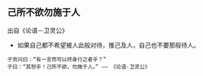 <!-- 
title: 己所不欲勿施于人
from: 论语
create: 2018-07-05
tags: motto,kongzi
-->

## 己所不欲勿施于人

出自《论语－卫灵公》

- 如果自己都不希望被人此般对待，推己及人，自己也不要那般待人。

```
子贡问曰：“有一言而可以终身行之者乎？”
子曰：“其恕乎！己所不欲，勿施于人。” —— 《论语·卫灵公》
```